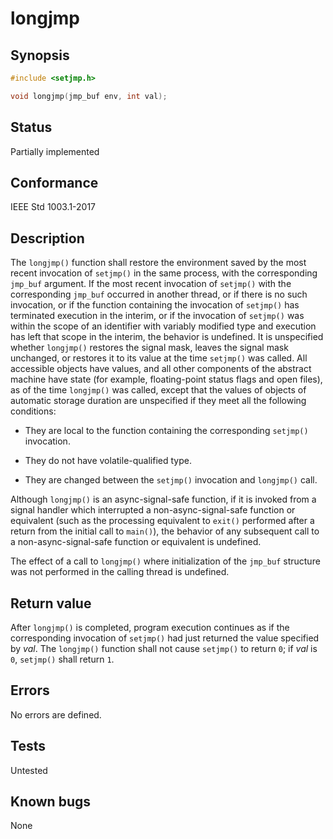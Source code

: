 # longjmp

## Synopsis

```c
#include <setjmp.h>

void longjmp(jmp_buf env, int val);
```

## Status

Partially implemented

## Conformance

IEEE Std 1003.1-2017

## Description

The `longjmp()` function shall restore the environment saved by the most recent invocation of `setjmp()` in the same
process, with the corresponding `jmp_buf` argument. If the most recent invocation of `setjmp()` with the corresponding
`jmp_buf` occurred in another thread, or if there is no such invocation, or if the function containing the invocation of
`setjmp()` has terminated execution in the interim, or if the invocation of `setjmp()` was within the scope of an
identifier with variably modified type and execution has left that scope in the interim, the behavior is undefined.
It is unspecified whether `longjmp()` restores the signal mask, leaves the signal mask unchanged, or restores it to
its value at the time `setjmp()` was called. All accessible objects have values, and all other components of the
abstract machine have state (for example, floating-point status flags and open files), as of the time `longjmp()`
was called, except that the values of objects of automatic storage duration are unspecified if they meet all the
following conditions:

* They are local to the function containing the corresponding `setjmp()` invocation.

* They do not have volatile-qualified type.

* They are changed between the `setjmp()` invocation and `longjmp()` call.

Although `longjmp()` is an async-signal-safe function, if it is invoked from a signal handler which interrupted a
non-async-signal-safe function or equivalent (such as the processing equivalent to `exit()` performed after a return
from the initial call to `main()`), the behavior of any subsequent call to a non-async-signal-safe function or
equivalent is undefined.

The effect of a call to `longjmp()` where initialization of the `jmp_buf` structure was not performed in the calling
thread is undefined.

## Return value

After `longjmp()` is completed, program execution continues as if the corresponding invocation of `setjmp()` had just
returned the value specified by _val_. The `longjmp()` function shall not cause `setjmp()` to return `0`; if _val_ is
`0`, `setjmp()` shall return `1`.

## Errors

No errors are defined.

## Tests

Untested

## Known bugs

None
